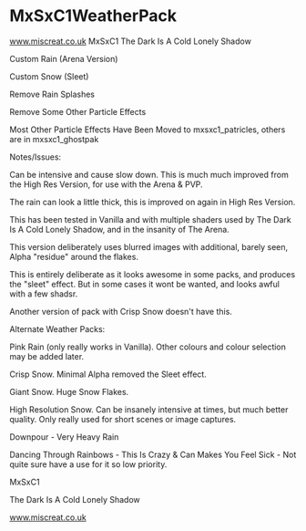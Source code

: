 # MxSxC1WeatherPack
www.miscreat.co.uk
MxSxC1
The Dark Is A Cold Lonely Shadow

Custom Rain (Arena Version)

Custom Snow (Sleet)

Remove Rain Splashes

Remove Some Other Particle Effects

Most Other Particle Effects Have Been Moved to mxsxc1_patricles, others are in mxsxc1_ghostpak

Notes/Issues:

Can be intensive and cause slow down. This is much much improved from the High Res Version, for use with the Arena & PVP.

The rain can look a little thick, this is improved on again in High Res Version.

This has been tested in Vanilla and with multiple shaders used by The Dark Is A Cold Lonely Shadow, and in the insanity of The Arena.

This version deliberately uses blurred images with additional, barely seen, Alpha "residue" around the flakes.

This is entirely deliberate as it looks awesome in some packs, and produces the "sleet" effect. But in some cases it wont be wanted, and looks awful with a few shadsr.

Another version of pack with Crisp Snow doesn't have this.

Alternate Weather Packs:

Pink Rain (only really works in Vanilla). Other colours and colour selection may be added later.

Crisp Snow. Minimal Alpha removed the Sleet effect.

Giant Snow. Huge Snow Flakes.

High Resolution Snow. Can be insanely intensive at times, but much better quality. Only really used for short scenes or image captures.

Downpour - Very Heavy Rain

Dancing Through Rainbows - This Is Crazy & Can Makes You Feel Sick - Not quite sure have a use for it so low priority.

MxSxC1

The Dark Is A Cold Lonely Shadow

www.miscreat.co.uk
